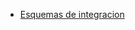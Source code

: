 * [Esquemas de integracion](https://github.com/ComputoCienciasUniandes/MetodosComputacionales/blob/master/hands_on/diff-integration/integral.py)    
